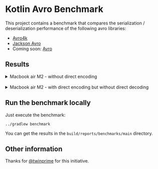# Kotlin Avro Benchmark

This project contains a benchmark that compares the serialization / deserialization performance of the following avro libraries:

- [Avro4k](https://github.com/avro-kotlin/avro4k/)
- [Jackson Avro](https://github.com/FasterXML/jackson-dataformats-binary/tree/master/avro)
- Coming soon: [Avro](https://avro.apache.org/)

## Results

<details>
<summary>Macbook air M2 - without direct encoding</summary>

```
Benchmark                           Mode  Cnt       Score   Error  Units
Avro4kClientsBenchmark.read        thrpt    2  439983.130          ops/s
Avro4kClientsBenchmark.write       thrpt    2  474453.236          ops/s
JacksonAvroClientsBenchmark.read   thrpt    2  577757.798          ops/s
JacksonAvroClientsBenchmark.write  thrpt    2  649982.820          ops/s
```

For the moment, Jackson Avro is faster than Avro4k because Avro4k is still not doing direct encoding so there is an intermediate generic data step.

</details>

<br>

<details>
<summary>Macbook air M2 - with direct encoding but without direct decoding</summary>

```
Benchmark                           Mode  Cnt       Score   Error  Units
Avro4kClientsBenchmark.read        thrpt    2  471489.689          ops/s
Avro4kClientsBenchmark.write       thrpt    2  686791.337          ops/s
JacksonAvroClientsBenchmark.read   thrpt    2  513425.052          ops/s
JacksonAvroClientsBenchmark.write  thrpt    2  627412.940          ops/s
```

</details>

## Run the benchmark locally

Just execute the benchmark:

```shell
../gradlew benchmark
```

You can get the results in the `build/reports/benchmarks/main` directory.

## Other information

Thanks for [@twinprime](https://github.com/twinprime) for this initiative.
